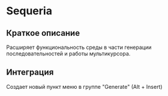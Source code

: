 # Sequeria

## Краткое описание
Расширяет функциональность среды в части генерации последовательностей и работы мультикурсора.

## Интеграция
Создает новый пункт меню в группе "Generate" (Alt + Insert)
